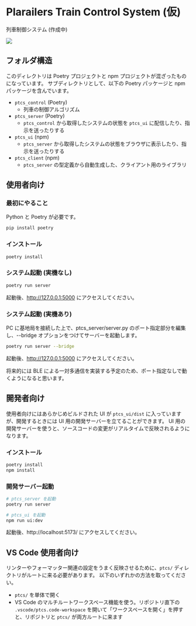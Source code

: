 # Plarailers Train Control System (仮)

列車制御システム (作成中)

![](docs/screenshot.png)

## フォルダ構造

このディレクトリは Poetry プロジェクトと npm プロジェクトが混ざったものになっています。
サブディレクトリとして、以下の Poetry パッケージと npm パッケージを含んでいます。

- `ptcs_control` (Poetry)
  - 列車の制御アルゴリズム
- `ptcs_server` (Poetry)
  - `ptcs_control` から取得したシステムの状態を `ptcs_ui` に配信したり、指示を送ったりする
- `ptcs_ui` (npm)
  - `ptcs_server` から取得したシステムの状態をブラウザに表示したり、指示を送ったりする
- `ptcs_client` (npm)
  - `ptcs_server` の型定義から自動生成した、クライアント用のライブラリ

## 使用者向け

### 最初にやること

Python と Poetry が必要です。

```bash
pip install poetry
```

### インストール

```bash
poetry install
```

### システム起動 (実機なし)

```bash
poetry run server
```

起動後、http://127.0.0.1:5000 にアクセスしてください。

### システム起動 (実機あり)

PC に基地局を接続した上で、ptcs_server/server.py のポート指定部分を編集し、--bridge オプションをつけてサーバーを起動します。

```bash
poetry run server --bridge
```

起動後、http://127.0.0.1:5000 にアクセスしてください。

将来的には BLE による一対多通信を実装する予定のため、ポート指定なしで動くようになると思います。


## 開発者向け

使用者向けにはあらかじめビルドされた UI が `ptcs_ui/dist` に入っていますが、開発するときには UI 用の開発サーバーを立てることができます。
UI 用の開発サーバーを使うと、ソースコードの変更がリアルタイムで反映されるようになります。

### インストール

```bash
poetry install
npm install
```

### 開発サーバー起動

```bash
# ptcs_server を起動
poetry run server

# ptcs_ui を起動
npm run ui:dev
```

起動後、http://localhost:5173/ にアクセスしてください。

## VS Code 使用者向け

リンターやフォーマッター関連の設定をうまく反映させるために、`ptcs/` ディレクトリがルートに来る必要があります。
以下のいずれかの方法を取ってください。

- `ptcs/` を単体で開く
- VS Code のマルチルートワークスペース機能を使う。リポジトリ直下の `.vscode/ptcs.code-workspace` を開いて「ワークスペースを開く」を押すと、リポジトリと `ptcs/` が両方ルートに来ます

